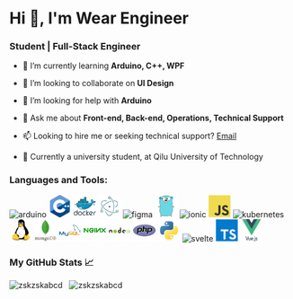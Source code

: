 <h1 align="lewidth="40"ft">Hi 👋, I'm Wear Engineer</h1>

<h3 align="left">Student | Full-Stack Engineer</h3>

- 🌱 I’m currently learning **Arduino, C++, WPF**

- 👯 I’m looking to collaborate on **UI Design**

- 🤝 I’m looking for help with **Arduino**

- 💬 Ask me about **Front-end, Back-end, Operations, Technical Support**

- 📫 Looking to hire me or seeking technical support? [Email](mailto:1225186748@qq.com)

- 📄 Currently a university student, at Qilu University of Technology

<h3 align="left">Languages and Tools:</h3>
<p align="left">
    <img src="https://cdn.worldvectorlogo.com/logos/arduino-1.svg" alt="arduino" width="40"/>
    <img src="https://raw.githubusercontent.com/devicons/devicon/master/icons/cplusplus/cplusplus-original.svg" alt="cplusplus" width="40"/>
    <img src="https://raw.githubusercontent.com/devicons/devicon/master/icons/docker/docker-original-wordmark.svg" alt="docker" width="40"/>
    <img src="https://raw.githubusercontent.com/devicons/devicon/master/icons/electron/electron-original.svg" alt="electron" width="40"/>
    <img src="https://www.vectorlogo.zone/logos/figma/figma-icon.svg" alt="figma" width="40"/>
    <img src="https://raw.githubusercontent.com/devicons/devicon/master/icons/go/go-original.svg" alt="go" width="40"/>
    <img src="https://upload.wikimedia.org/wikipedia/commons/d/d1/Ionic_Logo.svg" alt="ionic" width="40"/>
    <img src="https://raw.githubusercontent.com/devicons/devicon/master/icons/javascript/javascript-original.svg" alt="javascript" width="40"/>
    <img src="https://www.vectorlogo.zone/logos/kubernetes/kubernetes-icon.svg" alt="kubernetes" width="40"/>
    <img src="https://raw.githubusercontent.com/devicons/devicon/master/icons/linux/linux-original.svg" alt="linux" width="40"/>
    <img src="https://raw.githubusercontent.com/devicons/devicon/master/icons/mongodb/mongodb-original-wordmark.svg" alt="mongodb" width="40"/>
    <img src="https://raw.githubusercontent.com/devicons/devicon/master/icons/mysql/mysql-original-wordmark.svg" alt="mysql" width="40"/>
    <img src="https://raw.githubusercontent.com/devicons/devicon/master/icons/nginx/nginx-original.svg" alt="nginx" width="40"/>
    <img src="https://raw.githubusercontent.com/devicons/devicon/master/icons/nodejs/nodejs-original-wordmark.svg" alt="nodejs" width="40"/>
    <img src="https://raw.githubusercontent.com/devicons/devicon/master/icons/php/php-original.svg" alt="php" width="40"/>
    <img src="https://raw.githubusercontent.com/devicons/devicon/master/icons/python/python-original.svg" alt="python" width="40"/>
    <img src="https://upload.wikimedia.org/wikipedia/commons/1/1b/Svelte_Logo.svg" alt="svelte" width="40"/>
    <img src="https://raw.githubusercontent.com/devicons/devicon/master/icons/typescript/typescript-original.svg" alt="typescript" width="40"/>
    <img src="https://raw.githubusercontent.com/devicons/devicon/master/icons/vuejs/vuejs-original-wordmark.svg" alt="vuejs" width="40"/>
</p>

<h3 align="left">My GitHub Stats 📈</h3>

<p align="left">
<img
  src="https://github-readme.wearzdk.me/api/top-langs?username=wearzdk&show_icons=true&title_color=5657f5&text_color=7575ff&locale=en&layout=compact&theme=radical&hide_border=true&count_private=true"
  alt="zskzskabcd"
/>
&nbsp;
<img
  src="https://github-readme.wearzdk.me/api?username=wearzdk&show_icons=true&title_color=5657f5&text_color=7575ff&theme=radical&hide_border=true&hide=issues&count_private=true"
  alt="zskzskabcd"
/>
</p>
